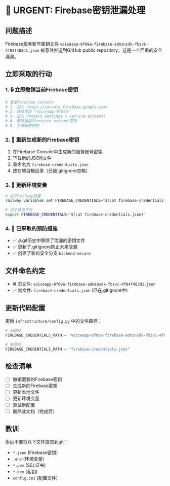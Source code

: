 # 🚨 URGENT: Firebase密钥泄漏处理

## 问题描述
Firebase服务账号密钥文件 `voiceapp-8f09a-firebase-adminsdk-fbsvc-4f84f483d1.json` 被意外推送到GitHub public repository，这是一个严重的安全漏洞。

## 立即采取的行动

### 1. 🔒 立即撤销当前Firebase密钥
```bash
# 登录Firebase Console
# 1. 进入 https://console.firebase.google.com/
# 2. 选择项目 "voiceapp-8f09a"
# 3. 进入 Project Settings > Service accounts
# 4. 删除当前的service account密钥
# 5. 生成新的密钥
```

### 2. 🔄 重新生成新的Firebase密钥
1. 在Firebase Console中生成新的服务账号密钥
2. 下载新的JSON文件
3. 重命名为 `firebase-credentials.json`
4. 放在项目根目录（已被.gitignore忽略）

### 3. 🔐 更新环境变量
```bash
# 对于Railway部署
railway variables set FIREBASE_CREDENTIALS="$(cat firebase-credentials.json)"

# 对于其他平台
export FIREBASE_CREDENTIALS="$(cat firebase-credentials.json)"
```

### 4. 🚫 已采取的预防措施
- ✅ 从git历史中移除了泄漏的密钥文件
- ✅ 更新了.gitignore防止未来泄漏
- ✅ 创建了新的安全分支 `backend-secure`

## 文件命名约定
- ❌ 旧文件: `voiceapp-8f09a-firebase-adminsdk-fbsvc-4f84f483d1.json`
- ✅ 新文件: `firebase-credentials.json` (已在.gitignore中)

## 更新代码配置
更新 `infrastructure/config.py` 中的文件路径：
```python
# 旧路径
FIREBASE_CREDENTIALS_PATH = "voiceapp-8f09a-firebase-adminsdk-fbsvc-4f84f483d1.json"

# 新路径
FIREBASE_CREDENTIALS_PATH = "firebase-credentials.json"
```

## 检查清单
- [ ] 撤销泄漏的Firebase密钥
- [ ] 生成新的Firebase密钥
- [ ] 更新本地文件
- [ ] 更新环境变量
- [ ] 测试新配置
- [ ] 删除此文档（完成后）

## 教训
永远不要将以下文件提交到git：
- `*.json` (Firebase密钥)
- `.env` (环境变量)
- `*.pem` (SSL证书)
- `*.key` (私钥)
- `config.ini` (配置文件) 